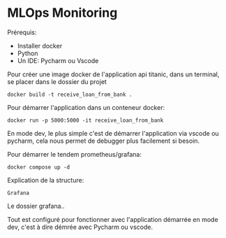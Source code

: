 # MLOps Monitoring

Prérequis:
- Installer docker
- Python
- Un IDE: Pycharm ou Vscode

Pour créer une image docker de l'application api titanic, dans un terminal, se placer dans le dossier du projet

```
docker build -t receive_loan_from_bank . 
```

Pour démarrer l'application dans un conteneur docker:

```
docker run -p 5000:5000 -it receive_loan_from_bank
```

En mode dev, le plus simple c'est de démarrer l'application via vscode ou pycharm, cela nous permet de debugger plus facilement si besoin.

Pour démarrer le tendem prometheus/grafana:

```
docker compose up -d
```

Explication de la structure:

```
Grafana
```

Le dossier grafana..

Tout est configuré pour fonctionner avec l'application démarrée en mode dev, c'est à dire démrée avec Pycharm ou vscode.
